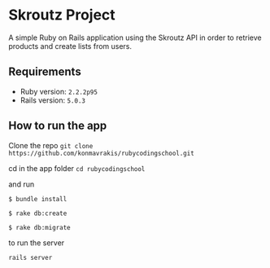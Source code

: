 # Skroutz Project 
A simple Ruby on Rails application using the Skroutz API in order to retrieve products and create lists from users. 

## Requirements
* Ruby version: ``2.2.2p95``
* Rails version: ``5.0.3``

## How to run the app
Clone the repo
``git clone https://github.com/konmavrakis/rubycodingschool.git ``

cd in the app folder
``cd rubycodingschool``

and run

``$ bundle install``

``$ rake db:create``

``$ rake db:migrate``


to run the server

``rails server``
